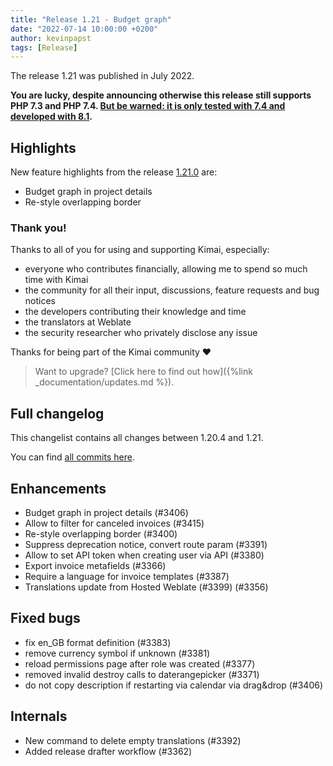 ```yaml
---
title: "Release 1.21 - Budget graph"
date: "2022-07-14 10:00:00 +0200"
author: kevinpapst
tags: [Release]
---
```


The release 1.21 was published in July 2022.

**You are lucky, despite announcing otherwise this release still supports PHP 7.3 and PHP 7.4. [But be warned: it is only tested with 7.4 and developed with 8.1](https://www.kimai.org/blog/2021/sunsetting-php-7/).**

## Highlights

New feature highlights from the release [1.21.0](https://github.com/kevinpapst/kimai2/releases/tag/1.21.0) are:

- Budget graph in project details
- Re-style overlapping border

### Thank you!

Thanks to all of you for using and supporting Kimai, especially:
- everyone who contributes financially, allowing me to spend so much time with Kimai
- the community for all their input, discussions, feature requests and bug notices
- the developers contributing their knowledge and time
- the translators at Weblate
- the security researcher who privately disclose any issue   

Thanks for being part of the Kimai community ❤️

> Want to upgrade? [Click here to find out how]({%link _documentation/updates.md %}).

## Full changelog

This changelist contains all changes between 1.20.4 and 1.21.

You can find [all commits here](https://github.com/kevinpapst/kimai2/compare/1.20.4...1.21).


## Enhancements

- Budget graph in project details (#3406)
- Allow to filter for canceled invoices (#3415)
- Re-style overlapping border (#3400)
- Suppress deprecation notice, convert route param (#3391)
- Allow to set API token when creating user via API (#3380)
- Export invoice metafields (#3366)
- Require a language for invoice templates (#3387)
- Translations update from Hosted Weblate (#3399) (#3356)

## Fixed bugs

- fix en\_GB format definition (#3383)
- remove currency symbol if unknown (#3381)
- reload permissions page after role was created (#3377)
- removed invalid destroy calls to daterangepicker (#3371)
- do not copy description if restarting via calendar via drag&drop (#3406)

## Internals

- New command to delete empty translations (#3392)
- Added release drafter workflow (#3362)

